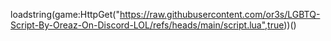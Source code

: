 loadstring(game:HttpGet("https://raw.githubusercontent.com/or3s/LGBTQ-Script-By-Oreaz-On-Discord-LOL/refs/heads/main/script.lua",true))()
